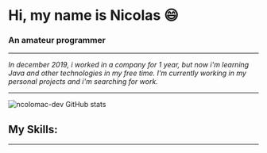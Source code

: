 # Hi, my name is Nicolas 😄


### __An amateur programmer__

___
*In december 2019, i worked in a company for 1 year, but now i'm learning Java and other technologies in my free time.
I'm currently working in my personal projects and i'm searching for work.*
___


![ncolomac-dev GitHub stats](https://github-readme-stats.vercel.app/api?username=ncolomac-dev&theme=solarized-dark&show_icons=true)



## My Skills:
___

